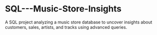# SQL---Music-Store-Insights
A SQL project analyzing a music store database to uncover insights about customers, sales, artists, and tracks using advanced queries.
